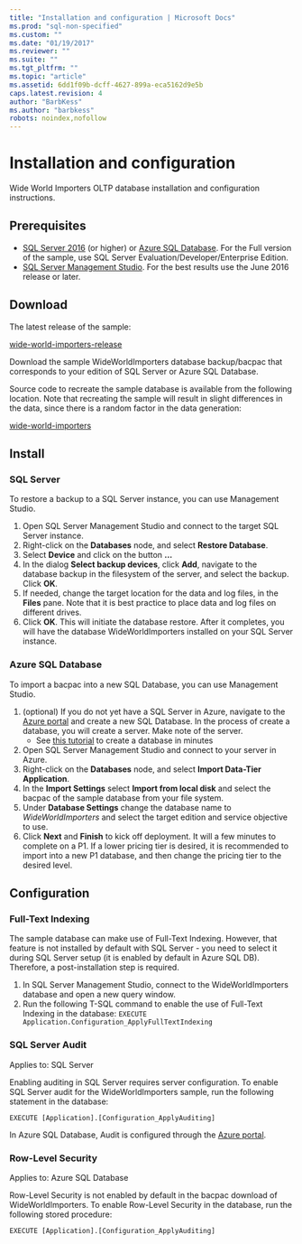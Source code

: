 ```yaml
---
title: "Installation and configuration | Microsoft Docs"
ms.prod: "sql-non-specified"
ms.custom: ""
ms.date: "01/19/2017"
ms.reviewer: ""
ms.suite: ""
ms.tgt_pltfrm: ""
ms.topic: "article"
ms.assetid: 6dd1f09b-dcff-4627-899a-eca5162d9e5b
caps.latest.revision: 4
author: "BarbKess"
ms.author: "barbkess"
robots: noindex,nofollow
---
```

# Installation and configuration
Wide World Importers OLTP database installation and configuration instructions.

## Prerequisites

- [SQL Server 2016](https://www.microsoft.com/en-us/evalcenter/evaluate-sql-server-2016) (or higher) or [Azure SQL Database](https://azure.microsoft.com/services/sql-database/). For the Full version of the sample, use SQL Server Evaluation/Developer/Enterprise Edition.
- [SQL Server Management Studio](https://msdn.microsoft.com/library/mt238290.aspx). For the best results use the June 2016 release or later.

## Download

The latest release of the sample:

[wide-world-importers-release](http://go.microsoft.com/fwlink/?LinkID=800630)

Download the sample WideWorldImporters database backup/bacpac that corresponds to your edition of SQL Server or Azure SQL Database.

Source code to recreate the sample database is available from the following location. Note that recreating the sample will result in slight differences in the data, since there is a random factor in the data generation:

[wide-world-importers](https://github.com/Microsoft/sql-server-samples/tree/master/samples/databases/wide-world-importers/wwi-database-scripts)

## Install


### SQL Server

To restore a backup to a SQL Server instance, you can use Management Studio.

1. Open SQL Server Management Studio and connect to the target SQL Server instance.
2. Right-click on the **Databases** node, and select **Restore Database**.
3. Select **Device** and click on the button **...**
4. In the dialog **Select backup devices**, click **Add**, navigate to the database backup in the filesystem of the server, and select the backup. Click **OK**.
5. If needed, change the target location for the data and log files, in the **Files** pane. Note that it is best practice to place data and log files on different drives.
6. Click **OK**. This will initiate the database restore. After it completes, you will have the database WideWorldImporters installed on your SQL Server instance.

### Azure SQL Database

To import a bacpac into a new SQL Database, you can use Management Studio.

1. (optional) If you do not yet have a SQL Server in Azure, navigate to the [Azure portal](https://portal.azure.com/) and create a new SQL Database. In the process of create a database, you will create a server. Make note of the server.
   - See [this tutorial](https://azure.microsoft.com/documentation/articles/sql-database-get-started/) to create a database in minutes
2. Open SQL Server Management Studio and connect to your server in Azure.
3. Right-click on the **Databases** node, and select **Import Data-Tier Application**.
4. In the **Import Settings** select **Import from local disk** and select the bacpac of the sample database from your file system.
5. Under **Database Settings** change the database name to *WideWorldImporters* and select the target edition and service objective to use.
6. Click **Next** and **Finish** to kick off deployment. It will a few minutes to complete on a P1. If a lower pricing tier is desired, it is recommended to import into a new P1 database, and then change the pricing tier to the desired level.

## Configuration

### Full-Text Indexing

The sample database can make use of Full-Text Indexing. However, that feature is not installed by default with SQL Server - you need to select it during SQL Server setup (it is enabled by default in Azure SQL DB). Therefore, a post-installation step is required.

1. In SQL Server Management Studio, connect to the WideWorldImporters database and open a new query window.
2. Run the following T-SQL command to enable the use of Full-Text Indexing in the database:
    `EXECUTE Application.Configuration_ApplyFullTextIndexing`


### SQL Server Audit

Applies to: SQL Server

Enabling auditing in SQL Server requires server configuration. To enable SQL Server audit for the WideWorldImporters sample, run the following statement in the database:

    EXECUTE [Application].[Configuration_ApplyAuditing]

In Azure SQL Database, Audit is configured through the [Azure portal](https://portal.azure.com/).

### Row-Level Security

Applies to: Azure SQL Database

Row-Level Security is not enabled by default in the bacpac download of WideWorldImporters. To enable Row-Level Security in the database, run the following stored procedure:

    EXECUTE [Application].[Configuration_ApplyAuditing]

